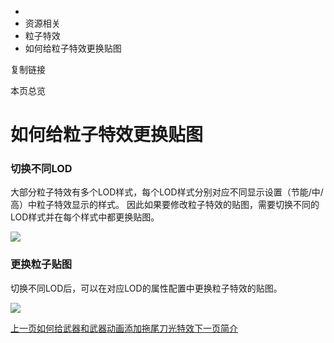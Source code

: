   * [](/)
  * 资源相关
  * 粒子特效
  * 如何给粒子特效更换贴图

复制链接

本页总览

# 如何给粒子特效更换贴图

### 切换不同LOD[​](/Manual/ArtAssets/粒子特效/ChangeTexture#切换不同lod "切换不同LOD的直接链接")

大部分粒子特效有多个LOD样式，每个LOD样式分别对应不同显示设置（节能/中/高）中粒子特效显示的样式。
因此如果要修改粒子特效的贴图，需要切换不同的LOD样式并在每个样式中都更换贴图。

![](/assets/images/切换LOD-3ab42aa1bf32d006777c142a7981630a.png)

### 更换粒子贴图[​](/Manual/ArtAssets/粒子特效/ChangeTexture#更换粒子贴图 "更换粒子贴图的直接链接")

切换不同LOD后，可以在对应LOD的属性配置中更换粒子特效的贴图。

![](/assets/images/更换贴图-b9b17357de04575e724aa8d771a73a9c.png)

[上一页如何给武器和武器动画添加拖尾刀光特效](/Manual/ArtAssets/粒子特效/AddParticleEffectsToWeapons)[下一页简介](/Manual/ArtAssets/资源商店/简介)


